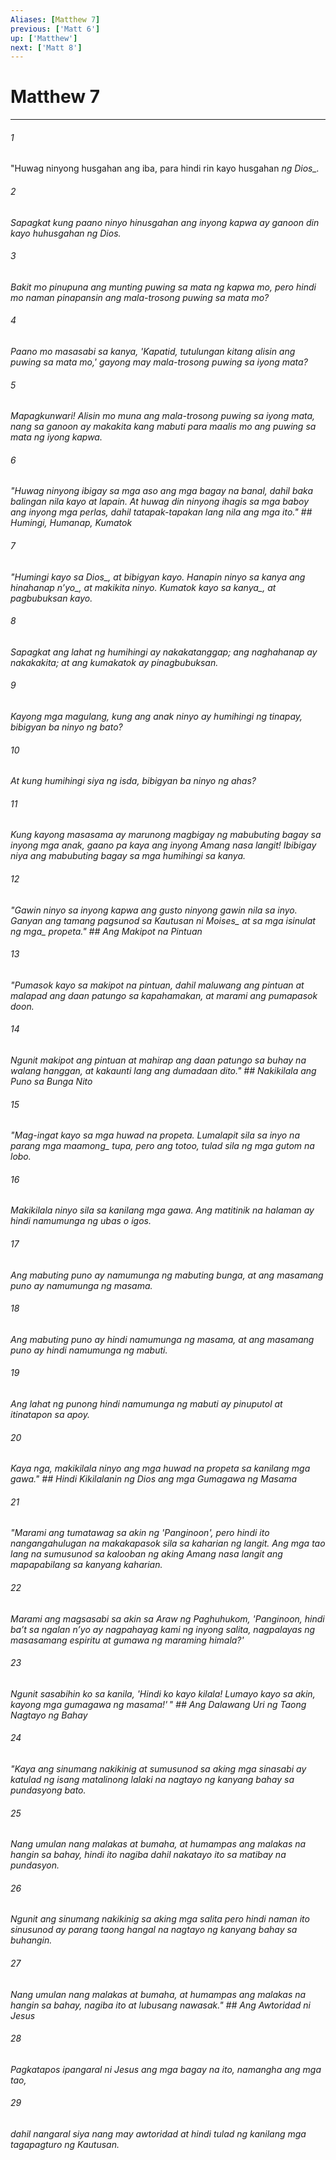 ```yaml
---
Aliases: [Matthew 7]
previous: ['Matt 6']
up: ['Matthew']
next: ['Matt 8']
---
```

# Matthew 7

***






















###### 1 










"Huwag ninyong husgahan ang iba, para hindi rin kayo husgahan <i class="trans-change">ng Dios_. 





















###### 2 










Sapagkat kung paano ninyo hinusgahan ang inyong kapwa ay ganoon din kayo huhusgahan ng Dios. 





















###### 3 










Bakit mo pinupuna ang munting puwing sa mata ng kapwa mo, pero hindi mo naman pinapansin ang mala-trosong puwing sa mata mo? 





















###### 4 










Paano mo masasabi sa kanya, 'Kapatid, tutulungan kitang alisin ang puwing sa mata mo,' gayong may mala-trosong puwing sa iyong mata? 





















###### 5 










Mapagkunwari! Alisin mo muna ang mala-trosong puwing sa iyong mata, nang sa ganoon ay makakita kang mabuti para maalis mo ang puwing sa mata ng iyong kapwa. 





















###### 6 










"Huwag ninyong ibigay sa mga aso ang mga bagay na banal, dahil baka balingan nila kayo at lapain. At huwag din ninyong ihagis sa mga baboy ang inyong mga perlas, dahil tatapak-tapakan lang nila ang mga ito." ## Humingi, Humanap, Kumatok 





















###### 7 










"Humingi kayo <i class="trans-change">sa Dios_, at bibigyan kayo. Hanapin ninyo <i class="trans-change">sa kanya ang hinahanap nʼyo_, at makikita ninyo. Kumatok kayo <i class="trans-change">sa kanya_, at pagbubuksan kayo. 





















###### 8 










Sapagkat ang lahat ng humihingi ay nakakatanggap; ang naghahanap ay nakakakita; at ang kumakatok ay pinagbubuksan. 





















###### 9 










Kayong mga magulang, kung ang anak ninyo ay humihingi ng tinapay, bibigyan ba ninyo ng bato? 





















###### 10 










At kung humihingi siya ng isda, bibigyan ba ninyo ng ahas? 





















###### 11 










Kung kayong masasama ay marunong magbigay ng mabubuting bagay sa inyong mga anak, gaano pa kaya ang inyong Amang nasa langit! Ibibigay niya ang mabubuting bagay sa mga humihingi sa kanya. 





















###### 12 










"Gawin ninyo sa inyong kapwa ang gusto ninyong gawin nila sa inyo. Ganyan ang tamang pagsunod sa Kautusan <i class="trans-change">ni Moises_ at sa mga <i class="trans-change">isinulat ng mga_ propeta." ## Ang Makipot na Pintuan 





















###### 13 










"Pumasok kayo sa makipot na pintuan, dahil maluwang ang pintuan at malapad ang daan patungo sa kapahamakan, at marami ang pumapasok doon. 





















###### 14 










Ngunit makipot ang pintuan at mahirap ang daan patungo sa buhay na walang hanggan, at kakaunti lang ang dumadaan dito." ## Nakikilala ang Puno sa Bunga Nito 





















###### 15 










"Mag-ingat kayo sa mga huwad na propeta. Lumalapit sila sa inyo na parang mga <i class="trans-change">maamong_ tupa, pero ang totoo, tulad sila ng mga gutom na lobo. 





















###### 16 










Makikilala ninyo sila sa kanilang mga gawa. Ang matitinik na halaman ay hindi namumunga ng ubas o igos. 





















###### 17 










Ang mabuting puno ay namumunga ng mabuting bunga, at ang masamang puno ay namumunga ng masama. 





















###### 18 










Ang mabuting puno ay hindi namumunga ng masama, at ang masamang puno ay hindi namumunga ng mabuti. 





















###### 19 










Ang lahat ng punong hindi namumunga ng mabuti ay pinuputol at itinatapon sa apoy. 





















###### 20 










Kaya nga, makikilala ninyo ang mga huwad na propeta sa kanilang mga gawa." ## Hindi Kikilalanin ng Dios ang mga Gumagawa ng Masama 





















###### 21 










"Marami ang tumatawag sa akin ng 'Panginoon', pero hindi ito nangangahulugan na makakapasok sila sa kaharian ng langit. Ang mga tao lang na sumusunod sa kalooban ng aking Amang nasa langit ang mapapabilang sa kanyang kaharian. 





















###### 22 










Marami ang magsasabi sa akin sa Araw ng Paghuhukom, 'Panginoon, hindi baʼt sa ngalan nʼyo ay nagpahayag kami ng inyong salita, nagpalayas ng masasamang espiritu at gumawa ng maraming himala?' 





















###### 23 










Ngunit sasabihin ko sa kanila, 'Hindi ko kayo kilala! Lumayo kayo sa akin, kayong mga gumagawa ng masama!' " ## Ang Dalawang Uri ng Taong Nagtayo ng Bahay 





















###### 24 










"Kaya ang sinumang nakikinig at sumusunod sa aking mga sinasabi ay katulad ng isang matalinong lalaki na nagtayo ng kanyang bahay sa pundasyong bato. 





















###### 25 










Nang umulan nang malakas at bumaha, at humampas ang malakas na hangin sa bahay, hindi ito nagiba dahil nakatayo ito sa matibay na pundasyon. 





















###### 26 










Ngunit ang sinumang nakikinig sa aking mga salita pero hindi naman ito sinusunod ay parang taong hangal na nagtayo ng kanyang bahay sa buhangin. 





















###### 27 










Nang umulan nang malakas at bumaha, at humampas ang malakas na hangin sa bahay, nagiba ito at lubusang nawasak." ## Ang Awtoridad ni Jesus 





















###### 28 










Pagkatapos ipangaral ni Jesus ang mga bagay na ito, namangha ang mga tao, 





















###### 29 










dahil nangaral siya nang may awtoridad at hindi tulad ng kanilang mga tagapagturo ng Kautusan.
